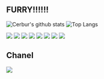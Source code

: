 ## FURRY!!!!!!

![Cerbur's github stats](https://github-readme-stats.vercel.app/api?username=Cerbur&show_icons=true&hide_border=true)
![Top Langs](https://github-readme-stats.vercel.app/api/top-langs/?username=Cerbur&layout=compact&hide_border=true)

[![](https://img.shields.io/badge/Windows-10-33aadd?style=flat-square&logo=windows&logoColor=6cf)]()
[![](https://img.shields.io/badge/macOS-High%20Sierra-33aadd?style=flat-square&logo=Apple&logoColor=6cf)]()
[![](https://img.shields.io/badge/Ubuntu-server-33aadd?style=flat-square&logo=Ubuntu&logoColor=6cf)]()
[![](https://img.shields.io/badge/Intellij%20IDEA-Ultimate-33aadd?style=flat-square&logo=Intellij-IDEA&logoColor=6cf)]()
[![](https://img.shields.io/badge/Android%20Studio-4.1-33aadd?style=flat-square&logo=Android-Studio&logoColor=6cf)]()
[![](https://img.shields.io/badge/Java11-007396?style=flat-square&logo=java&logoColor=white)]()
[![](https://img.shields.io/badge/Kotlin-00add8?style=flat-square&logo=go&logoColor=white)]()
[![](https://img.shields.io/badge/Golang-00add8?style=flat-square&logo=go&logoColor=white)]()

## Chanel
[![](https://img.shields.io/badge/bilibili-奶盖犬犬-1DA1F2?style=flat-square&logo=bilibili&logoColor=white)](https://space.bilibili.com/6059813)


<!--
**Cerbur/Cerbur** is a ✨ _special_ ✨ repository because its `README.md` (this file) appears on your GitHub profile.

Here are some ideas to get you started:

- 🔭 I’m currently working on ...
- 🌱 I’m currently learning ...
- 👯 I’m looking to collaborate on ...
- 🤔 I’m looking for help with ...
- 💬 Ask me about ...
- 📫 How to reach me: ...
- 😄 Pronouns: ...
- ⚡ Fun fact: ...
-->
